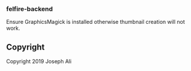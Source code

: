 ### felfire-backend
Ensure GraphicsMagick is installed otherwise thumbnail creation will not work.

## Copyright
Copyright 2019 Joseph Ali